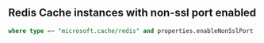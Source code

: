 ## Redis Cache instances with non-ssl port enabled

```sql
where type =~ "microsoft.cache/redis" and properties.enableNonSslPort
```
